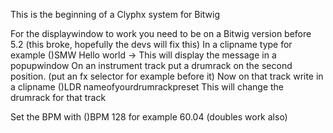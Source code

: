 This is the beginning of a Clyphx system for Bitwig

For the displaywindow to work you need to be on a Bitwig version before 5.2 (this broke, hopefully the devs will fix this)
In a clipname type for example ()SMW Hello world
-> This will display the message in a popupwindow
On an instrument track put a drumrack on the second position. (put an fx selector for example before it)
Now on that track write in a clipname ()LDR nameofyourdrumrackpreset
This will change the drumrack for that track

Set the BPM with ()BPM 128 for example 60.04 (doubles work also)
